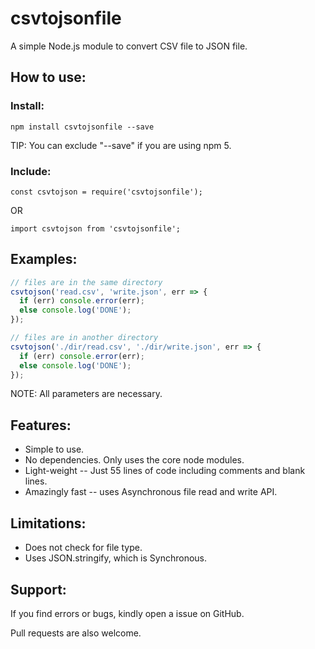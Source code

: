 # csvtojsonfile
A simple Node.js module to convert CSV file to JSON file.

## How to use:

### Install:

```
npm install csvtojsonfile --save
```
TIP: You can exclude "--save" if you are using npm 5.

### Include:

```
const csvtojson = require('csvtojsonfile');
```
OR
```
import csvtojson from 'csvtojsonfile';
```

## Examples:

```js
// files are in the same directory
csvtojson('read.csv', 'write.json', err => {
  if (err) console.error(err);
  else console.log('DONE');
});
```

```js
// files are in another directory
csvtojson('./dir/read.csv', './dir/write.json', err => {
  if (err) console.error(err);
  else console.log('DONE');
});
```
NOTE: All parameters are necessary.

## Features:
* Simple to use.
* No dependencies. Only uses the core node modules.
* Light-weight -- Just 55 lines of code including comments and blank lines.
* Amazingly fast -- uses Asynchronous file read and write API.

## Limitations:
* Does not check for file type.
* Uses JSON.stringify, which is Synchronous.

## Support:
If you find errors or bugs, kindly open a issue on GitHub.

Pull requests are also welcome.
